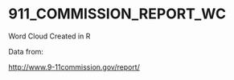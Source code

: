 # 911_COMMISSION_REPORT_WC
Word Cloud Created in R

Data from:

http://www.9-11commission.gov/report/
